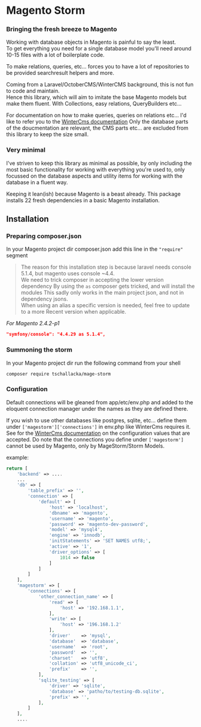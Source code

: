 # Magento Storm
### Bringing the fresh breeze to Magento

Working with database objects in Magento is painful to say the least.   
To get everything you need for a single database model you'll need around 10-15 files
with a lot of boilerplate code.

To make relations, queries, etc... forces you to have a lot of repositories to be provided
searchresult helpers and more.

Coming from a Laravel/OctoberCMS/WinterCMS background, this is not fun to code and maintain.  
Hence this library, which will aim to imitate the base Magento models but make them fluent.
With Collections, easy relations, QueryBuilders etc...

For documentation on how to make queries, queries on relations etc... I'd like to refer you to the
[WinterCms documentation](https://wintercms.com/docs/database/basics) Only the database parts of the doucmentation 
are relevant, the CMS parts etc... are excluded from this library to keep the size small.

### Very minimal

I've striven to keep this library as minimal as possible, by only including the most 
basic functionality for working with everything you're used to, only focussed on the 
database aspects and utility items for working with the database in a fluent way.

Keeping it lean(ish) because Magento is a beast already.
This package installs 22 fresh dependencies in a basic Magento installation.

## Installation
### Preparing composer.json
In your Magento project dir composer.json add this line in the `"require"` segment
> The reason for this installation step is because laravel needs 
> console 5.1.4, but magento uses console ~4.4.  
> We need to trick composer in accepting the lower version dependency
> By using the `as` composer gets tricked, and will install the modules
> This sadly only works in the main project json, and not in dependency jsons.  
> When using an alias a specific version is needed, feel free to update to a more
> Recent version when applicable.

*For Magento 2.4.2-p1*
```json
"symfony/console": "4.4.29 as 5.1.4",
```
### Summoning the storm
In your Magento project dir run the following command from your shell
```bash
composer require tschallacka/mage-storm
```

### Configuration

Default connections will be gleaned from app/etc/env.php and added to the eloquent connection manager
under the names as they are defined there.

If you wish to use other databases like postgres, sqlite, etc... define them under `['magestorm']['connections']`
in env.php like WinterCms requires it. See for the [WinterCms documentation](https://wintercms.com/docs/database/basics) on the configuration values that are accepted. 
Do note that the connections you define under `['magestorm']` cannot be used by Magento, only by MageStorm/Storm Models.

example:

```php
return [
    'backend' => ....
    ...
    'db' => [
        'table_prefix' => '',
        'connection' => [
            'default' => [
                'host' => 'localhost',
                'dbname' => 'magento',
                'username' => 'magento',
                'password' => 'magento-dev-password',
                'model' => 'mysql4',
                'engine' => 'innodb',
                'initStatements' => 'SET NAMES utf8;',
                'active' => '1',
                'driver_options' => [
                    1014 => false
                ]
            ]
        ]
    ],
    'magestorm' => [
        'connections' => [
            'other_connection_name' => [
                'read' => [
                    'host' => '192.168.1.1',
                ],
                'write' => [
                    'host' => '196.168.1.2'
                ],
                'driver'    => 'mysql',
                'database'  => 'database',
                'username'  => 'root',
                'password'  => '',
                'charset'   => 'utf8',
                'collation' => 'utf8_unicode_ci',
                'prefix'    => '',
            ],
            'sqlite_testing' => [
                'driver' => 'sqlite',
                'database' => 'patho/to/testing-db.sqlite',
                'prefix' => '',
            ],
        ]
    ],
    ....
```


